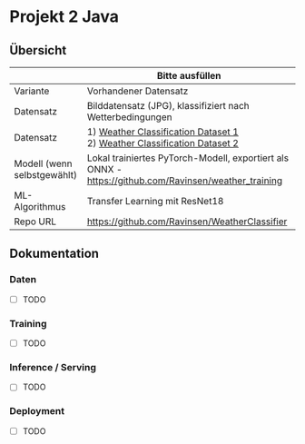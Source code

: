 ﻿# Projekt 2 Java

## Übersicht

| | Bitte ausfüllen |
| -------- | ------- |
| Variante | Vorhandener Datensatz |
| Datensatz | Bilddatensatz (JPG), klassifiziert nach Wetterbedingungen |
| Datensatz | 1) [Weather Classification Dataset 1](https://www.kaggle.com/datasets/somesh24/multiclass-images-for-weather-classification?select=dataset2)<br>2) [Weather Classification Dataset 2](https://www.kaggle.com/datasets/jehanbhathena/weather-dataset) |
| Modell (wenn selbstgewählt) | Lokal trainiertes PyTorch-Modell, exportiert als ONNX - https://github.com/Ravinsen/weather_training |
| ML-Algorithmus | Transfer Learning mit ResNet18 |
| Repo URL | https://github.com/Ravinsen/WeatherClassifier |



## Dokumentation

### Daten

* [ ] TODO

### Training

* [ ] TODO

### Inference / Serving

* [ ] TODO

### Deployment

* [ ] TODO
